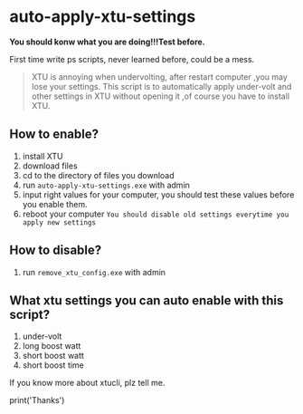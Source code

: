 # auto-apply-xtu-settings
**You should konw what you are doing!!!Test before.**


First time write ps scripts, never learned before, could be a mess.

>XTU is annoying when undervolting, after restart computer ,you may lose your settings.
>This script is to automatically apply under-volt and other settings in XTU without opening it ,of course you have to install XTU. 



## How to enable?
1. install XTU
2. download files
3. cd to the directory of files you download 
4. run `auto-apply-xtu-settings.exe` with admin 
5. input right values for your computer, you should test these values before you enable them.
6. reboot your computer
`You should disable old settings everytime you apply new settings`

## How to disable?
1. run `remove_xtu_config.exe` with admin

## What xtu settings you can auto enable with this script?
1. under-volt
2. long boost watt
3. short boost watt
4. short boost time


If you know more about xtucli, plz tell me.

  print('Thanks')
